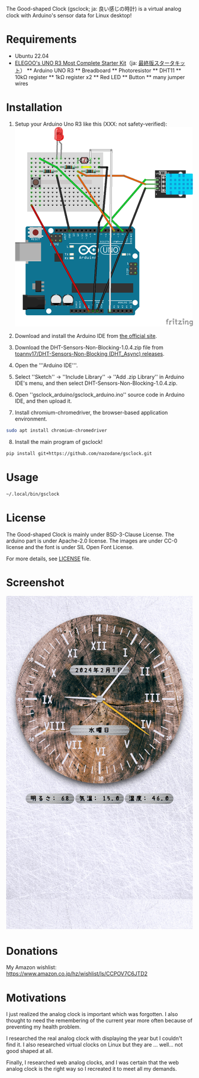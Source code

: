 The Good-shaped Clock (gsclock; ja: 良い感じの時計) is a virtual analog clock with Arduino's sensor data for Linux desktop!

Requirements
============
* Ubuntu 22.04
* [ELEGOO's UNO R3 Most Complete Starter Kit](https://www.elegoo.com/en-jp/products/elegoo-uno-most-complete-starter-kit)（ja: [最終版スタータキット](https://www.amazon.co.jp/dp/B06Y56JV64)）
** Arduino UNO R3
** Breadboard
** Photoresistor
** DHT11
** 10kΩ register
** 1kΩ register x2
** Red LED
** Button
** many jumper wires

Installation
============
1. Setup your Arduino Uno R3 like this (XXX: not safety-verified):
![Arduino Setup Image](gsclock_arduino_uno_sketch.png)

2. Download and install the Arduino IDE from [the official site](https://www.arduino.cc/en/software).

3. Download the DHT-Sensors-Non-Blocking-1.0.4.zip file from [toannv17/DHT-Sensors-Non-Blocking (DHT_Async) releases](https://github.com/toannv17/DHT-Sensors-Non-Blocking/releases).

4. Open the '''Arduino IDE'''.

5. Select ''Sketch'' -> ''Include Library'' -> ''Add .zip Library'' in Arduino IDE's menu, and then select DHT-Sensors-Non-Blocking-1.0.4.zip.

6. Open ''gsclock_arduino/gsclock_arduino.ino'' source code in Arduino IDE, and then upload it.

7.  Install chromium-chromedriver, the browser-based application environment.
```bash
sudo apt install chromium-chromedriver
```

8. Install the main program of gsclock!
```bash
pip install git+https://github.com/nazodane/gsclock.git
```

Usage
=====
```bash
~/.local/bin/gsclock
```

License
=======
The Good-shaped Clock is mainly under BSD-3-Clause License. The arduino part is under Apache-2.0 license. The images are under CC-0 license and the font is under SIL Open Font License.

For more details, see [LICENSE](LICENSE) file.

Screenshot
==========
![Good-shaped Clock Screenshot Image](gslock.png)

Donations
=========
My Amazon wishlist: https://www.amazon.co.jp/hz/wishlist/ls/CCPOV7C6JTD2

Motivations
===========
I just realized the analog clock is important which was forgotten. I also thought to need the remembering of the current year more often because of preventing my health problem.

I researched the real analog clock with displaying the year but I couldn't find it. I also researched virtual clocks on Linux but they are ... well... not good shaped at all.

Finally, I researched web analog clocks, and I was certain that the web analog clock is the right way so I recreated it to meet all my demands.
